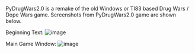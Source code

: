 PyDrugWars2.0 is a remake of the old Windows or TI83 based Drug Wars / Dope Wars game. Screenshots from PyDrugWars2.0 game are shown below.

Beginning Text:
![image](https://github.com/user-attachments/assets/3f522ce9-208d-4545-8029-6aec793a07d7)

Main Game Window:
![image](https://github.com/user-attachments/assets/e47eb8b9-24b2-4f11-8d1d-41c45bcfb511)
